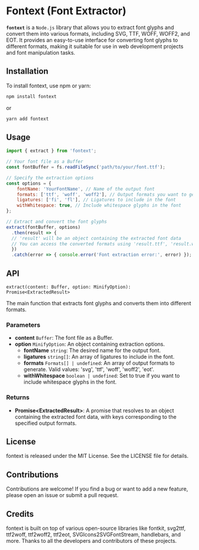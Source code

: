 # Fontext (Font Extractor)
**`fontext`** is a `Node.js` library that allows you to extract font glyphs and convert them into various formats, including SVG, TTF, WOFF, WOFF2, and EOT. It provides an easy-to-use interface for converting font glyphs to different formats, making it suitable for use in web development projects and font manipulation tasks.

## Installation
To install fontext, use npm or yarn:

```bash
npm install fontext
```
or

```bash
yarn add fontext
```
## Usage
```javascript
import { extract } from 'fontext';

// Your font file as a Buffer
const fontBuffer = fs.readFileSync('path/to/your/font.ttf');

// Specify the extraction options
const options = {
    fontName: 'YourFontName', // Name of the output font
    formats: ['ttf', 'woff', 'woff2'], // Output formats you want to generate
    ligatures: ['fi', 'fl'], // Ligatures to include in the font
    withWhitespace: true, // Include whitespace glyphs in the font
};

// Extract and convert the font glyphs
extract(fontBuffer, options)
  .then(result => {
  // 'result' will be an object containing the extracted font data
  // You can access the converted formats using 'result.ttf', 'result.woff', etc.
  })
  .catch(error => { console.error('Font extraction error:', error) });
```
## API
```
extract(content: Buffer, option: MinifyOption): Promise<ExtractedResult>
```
The main function that extracts font glyphs and converts them into different formats.

### Parameters
* **content** `Buffer`: The font file as a Buffer.
* **option** `MinifyOption`: An object containing extraction options.
  * **fontName** `string`: The desired name for the output font.
  * **ligatures** `string[]`: An array of ligatures to include in the font.
  * **formats** `Formats[] | undefined`: An array of output formats to generate. Valid values: 'svg', 'ttf', 'woff', 'woff2', 'eot'.
  * **withWhitespace** `boolean | undefined`: Set to true if you want to include whitespace glyphs in the font.
  
### Returns
* **Promise\<ExtractedResult\>**: A promise that resolves to an object containing the extracted font data, with keys corresponding to the specified output formats.
  
## License
  fontext is released under the MIT License. See the LICENSE file for details.

## Contributions
Contributions are welcome! If you find a bug or want to add a new feature, please open an issue or submit a pull request.

## Credits
fontext is built on top of various open-source libraries like fontkit, svg2ttf, ttf2woff, ttf2woff2, ttf2eot, SVGIcons2SVGFontStream, handlebars, and more. Thanks to all the developers and contributors of these projects.
